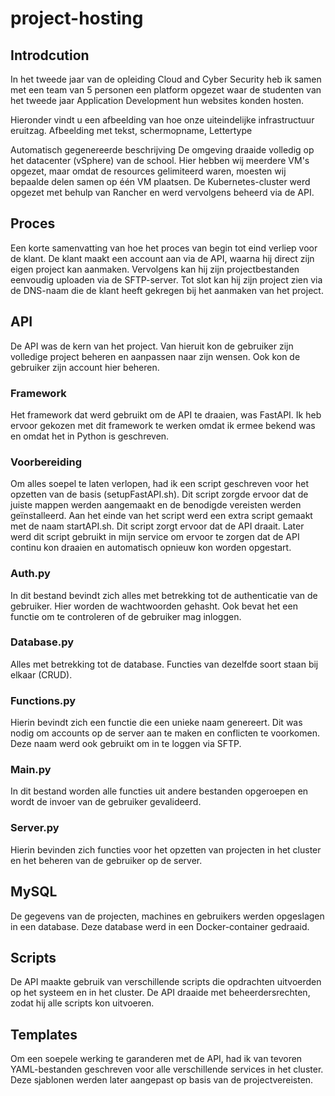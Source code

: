 # project-hosting
## Introdcution
In het tweede jaar van de opleiding Cloud and Cyber Security heb ik samen met een team van 5 personen een platform opgezet waar de studenten van het tweede jaar Application Development hun websites konden hosten. 

Hieronder vindt u een afbeelding van hoe onze uiteindelijke infrastructuur eruitzag.
Afbeelding met tekst, schermopname, Lettertype

Automatisch gegenereerde beschrijving
De omgeving draaide volledig op het datacenter (vSphere) van de school. Hier hebben wij meerdere VM's opgezet, maar omdat de resources gelimiteerd waren, moesten wij bepaalde delen samen op één VM plaatsen. De Kubernetes-cluster werd opgezet met behulp van Rancher en werd vervolgens beheerd via de API.

## Proces
Een korte samenvatting van hoe het proces van begin tot eind verliep voor de klant. De klant maakt een account aan via de API, waarna hij direct zijn eigen project kan aanmaken. Vervolgens kan hij zijn projectbestanden eenvoudig uploaden via de SFTP-server. Tot slot kan hij zijn project zien via de DNS-naam die de klant heeft gekregen bij het aanmaken van het project.

## API
De API was de kern van het project. Van hieruit kon de gebruiker zijn volledige project beheren en aanpassen naar zijn wensen. Ook kon de gebruiker zijn account hier beheren.
### Framework
Het framework dat werd gebruikt om de API te draaien, was FastAPI. Ik heb ervoor gekozen met dit framework te werken omdat ik ermee bekend was en omdat het in Python is geschreven.
### Voorbereiding
Om alles soepel te laten verlopen, had ik een script geschreven voor het opzetten van de basis (setupFastAPI.sh). Dit script zorgde ervoor dat de juiste mappen werden aangemaakt en de benodigde vereisten werden geïnstalleerd. Aan het einde van het script werd een extra script gemaakt met de naam startAPI.sh. Dit script zorgt ervoor dat de API draait. Later werd dit script gebruikt in mijn service om ervoor te zorgen dat de API continu kon draaien en automatisch opnieuw kon worden opgestart.
### Auth.py
In dit bestand bevindt zich alles met betrekking tot de authenticatie van de gebruiker. Hier worden de wachtwoorden gehasht. Ook bevat het een functie om te controleren of de gebruiker mag inloggen.
### Database.py
Alles met betrekking tot de database. Functies van dezelfde soort staan bij elkaar (CRUD).
### Functions.py
Hierin bevindt zich een functie die een unieke naam genereert. Dit was nodig om accounts op de server aan te maken en conflicten te voorkomen. Deze naam werd ook gebruikt om in te loggen via SFTP.
### Main.py
In dit bestand worden alle functies uit andere bestanden opgeroepen en wordt de invoer van de gebruiker gevalideerd.
### Server.py
Hierin bevinden zich functies voor het opzetten van projecten in het cluster en het beheren van de gebruiker op de server. 
## MySQL
De gegevens van de projecten, machines en gebruikers werden opgeslagen in een database. Deze database werd in een Docker-container gedraaid.
## Scripts
De API maakte gebruik van verschillende scripts die opdrachten uitvoerden op het systeem en in het cluster. De API draaide met beheerdersrechten, zodat hij alle scripts kon uitvoeren.
## Templates
Om een soepele werking te garanderen met de API, had ik van tevoren YAML-bestanden geschreven voor alle verschillende services in het cluster. Deze sjablonen werden later aangepast op basis van de projectvereisten.

